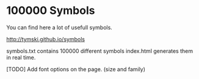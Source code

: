 # 100000 Symbols

You can find here a lot of usefull symbols.

<http://tymski.github.io/symbols>

symbols.txt contains 100000 different symbols
index.html generates them in real time.

[TODO] Add font options on the page. (size and family)
